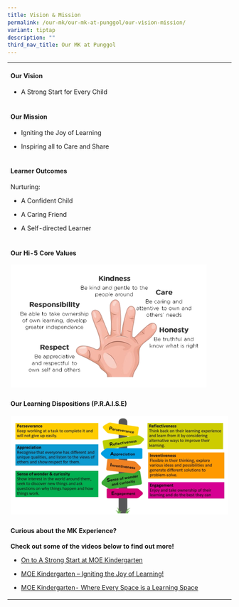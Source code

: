 ```yaml
---
title: Vision & Mission
permalink: /our-mk/our-mk-at-punggol/our-vision-mission/
variant: tiptap
description: ""
third_nav_title: Our MK at Punggol
---
```

<table><tbody><tr><td rowspan="1" colspan="1"><h4><strong>Our Vision</strong></h4><ul data-tight="true" class="tight"><li><p>A Strong Start for Every Child</p></li></ul></td><td rowspan="1" colspan="1"><p></p></td></tr><tr><td rowspan="1" colspan="1"><h4><strong>Our Mission</strong></h4><ul data-tight="true" class="tight"><li><p>Igniting the Joy of Learning</p></li><li><p>Inspiring all to Care and Share</p></li></ul></td><td rowspan="1" colspan="1"><p></p></td></tr><tr><td rowspan="1" colspan="1"><h4><strong>Learner Outcomes</strong></h4><p>Nurturing:</p><ul data-tight="true" class="tight"><li><p>A Confident Child</p></li><li><p>A Caring Friend</p></li><li><p>A Self-directed Learner</p></li></ul></td><td rowspan="1" colspan="1"><p></p></td></tr><tr><td rowspan="1" colspan="2"><h4><strong>Our Hi-5 Core Values</strong></h4><div class="isomer-image-wrapper"><img style="width: 90%;" height="auto" width="100%" alt="" src="/images/MK/values.png"></div></td></tr><tr><td rowspan="1" colspan="2"><h4><strong>Our Learning Dispositions (P.R.A.I.S.E)</strong></h4><div class="isomer-image-wrapper"><img style="width: 100%" height="auto" width="100%" alt="" src="/images/MK/learning_disposition.png"></div></td></tr><tr><td rowspan="1" colspan="2"><h4><strong>Curious about the MK Experience?</strong></h4><p><strong>Check out some of the videos below to find out more!</strong></p><ul data-tight="true" class="tight"><li><p><a href="https://youtu.be/R636jFF7S28" rel="noopener noreferrer nofollow" target="_blank"><u>On to A Strong Start at MOE Kindergarten</u></a></p></li><li><p><a href="https://youtu.be/mghZCHtKNXc" rel="noopener noreferrer nofollow" target="_blank"><u>MOE Kindergarten – Igniting the Joy of Learning!</u></a></p></li><li><p><a href="https://youtu.be/LockyOmaNB0" rel="noopener noreferrer nofollow" target="_blank"><u>MOE Kindergarten- Where Every Space is a Learning Space</u></a></p></li></ul></td></tr></tbody></table><h4></h4><p></p>
